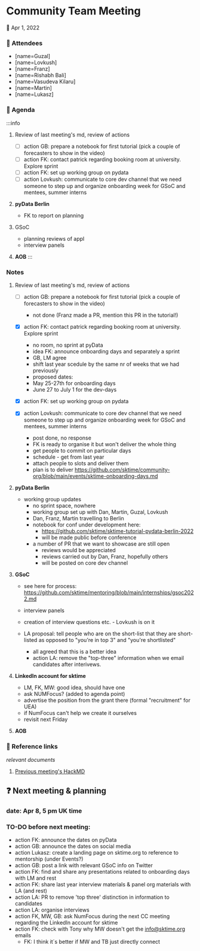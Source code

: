 # Community Team Meeting

**:calendar:** Apr 1, 2022

### :wave: Attendees

- [name=Guzal]
- [name=Lovkush]
- [name=Franz]
- [name=Rishabh Bali]
- [name=Vasudeva Kilaru]
- [name=Martin]
- [name=Lukasz]

### :pencil: Agenda
:::info
1. Review of last meeting's md, review of actions
    - [ ] action GB: prepare a notebook for first tutorial (pick a couple of forecasters to show in the video)
    - [ ] action FK: contact patrick regarding booking room at university. Explore sprint
    - [ ] action FK: set up working group on pydata
    - [ ] action Lovkush: communicate to core dev channel that we need someone to step up and organize onboarding week for GSoC and mentees, summer interns
        
3. **pyData Berlin**
    * FK to report on planning
5. GSoC
    * planning reviews of appl
    * interview panels

4. **AOB**
:::


### Notes
1. Review of last meeting's md, review of actions
    - [ ] action GB: prepare a notebook for first tutorial (pick a couple of forecasters to show in the video)
        - not done (Franz made a PR, mention this PR in the tutorial!)
    - [x] action FK: contact patrick regarding booking room at university. Explore sprint
        - no room, no sprint at pyData
        - idea FK: announce onboarding days and separately a sprint
        - GB, LM agree
        - shift last year scedule by the same nr of weeks that we had previously
        - proposed dates:
        - May 25-27th for onboarding days
        - June 27 to July 1 for the dev-days

    - [x] action FK: set up working group on pydata
    - [x] action Lovkush: communicate to core dev channel that we need someone to step up and organize onboarding week for GSoC and mentees, summer interns
        - post done, no response
        - FK is ready to organise it but won't deliver the whole thing
        - get people to commit on particular days
        - schedule - get from last year
        - attach people to slots and deliver them
        - plan is to deliver https://github.com/sktime/community-org/blob/main/events/sktime-onboarding-days.md
        

2. **pyData Berlin**
    * working group updates
        * no sprint space, nowhere
        * working group set up with Dan, Martin, Guzal, Lovkush
        * Dan, Franz, Martin travelling to Berlin
        * notebook for conf under development here:
            * https://github.com/sktime/sktime-tutorial-pydata-berlin-2022
            * will be made public before conference
        * a number of PR that we want to showcase are still open
            * reviews would be appreciated
            * reviews carried out by Dan, Franz, hopefully others
            * will be posted on core dev channel

3. **GSoC**
    * see here for process: https://github.com/sktime/mentoring/blob/main/internships/gsoc2022.md
    * interview panels
    * creation of interview questions etc. - Lovkush is on it

    * LA proposal: tell people who are on the short-list that they are short-listed as opposed to "you're in top 3" and "you're shortlisted"
        * all agreed that this is a better idea
        * action LA: remove the "top-three" information when we email candidates after interivews.

4. **LinkedIn account for sktime**
    * LM, FK, MW: good idea, should have one
    * ask NUMFocus? (added to agenda point)
    * advertise the position from the grant there (formal "recruitment" for UEA)
    * if NumFocus can't help we create it ourselves
    * revisit next Friday


4. **AOB**


### :construction: Reference links
*relevant documents*
1. [Previous meeting's HackMD](https://github.com/sktime/community-org/blob/main/community_team/previous_meetings/20220325-meeting.md)


:question: Next meeting & planning
---
### date: Apr 8, 5 pm UK time

### TO-DO before next meeting:
- action FK: announce the dates on pyData
- action GB: announce the dates on social media
- action Lukasz: create a landing page on sktime.org to reference to mentorship (under Events?)
- action GB: post a link with relevant GSoC info on Twitter
- action FK: find and share any presentations related to onboarding days with LM and rest
- action FK: share last year interview materials & panel org materials with LA (and rest)
- action LA: PR to remove 'top three' distinction in information to candidates
- action LA: organise interviews
- action FK, MW, GB: ask NumFocus during the next CC meeting regarding the LinkedIn account for sktime
- action FK: check with Tony why MW doesn't get the info@sktime.org emails
    - FK: I think it´s better if MW and TB just directly connect